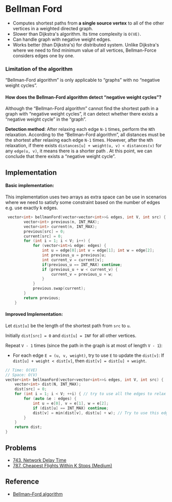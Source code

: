 # Bellman Ford

* Computes shortest paths from **a single source vertex** to all of the other vertices in a weighted directed graph.
* Slower than Dijkstra's algorithm. Its time complexity is `O(VE)`.
* Can handle graph with negative weight edges.
* Works better (than Dijkstra's) for distributed system. Unlike Dijkstra's where we need to find minimum value of all vertices, Bellman-Force considers edges one by one.

### **Limitation of the algorithm**

“Bellman-Ford algorithm” is only applicable to “graphs” with no “negative weight cycles”.

#### **How does the Bellman-Ford algorithm detect “negative weight cycles”?**

Although the “Bellman-Ford algorithm” cannot find the shortest path in a graph with “negative weight cycles”, it can detect whether there exists a “negative weight cycle” in the “graph”.

**Detection method**: After relaxing each edge `N-1` times, perform the `N`th relaxation. According to the “Bellman-Ford algorithm”, all distances must be the shortest after relaxing each edge `N-1` times. However, after the `N`th relaxation, if there exists `distances[u] + weight(u, v) < distances(v)` for any `edge(u, v)`, it means there is a shorter path . At this point, we can conclude that there exists a “negative weight cycle”.

## Implementation

#### Basic implementation:

This implementation uses two arrays as extra space can be use in scenarios where we need to satisfy some constraint based on the number of edges e.g. use exactly k edges.

```cpp
 vector<int> bellmanFord(vector<vector<int>>& edges, int V, int src) {               vector<int> previous(n, INT_MAX);
        vector<int> previous(n, INT_MAX);
        vector<int> current(n, INT_MAX);
        previous[src] = 0;
        current[src] = 0;
        for (int i = 1; i < V; i++) {
            for (vector<int>& edge: edges) {
                int u = edge[0];int v = edge[1]; int w = edge[2];
                int previous_u = previous[u;
                int current_v = current[v];
                if(previous_u == INT_MAX) continue;
                if (previous_u + w < current_v) {
                    current_v = previous_u + w;
                }
            }
            previous.swap(current);
        }
        return previous;
    }
```



#### Improved Implementation:

Let `dist[u]` be the length of the shortest path from `src` to `u`.

Initially `dist[src] = 0` and `dist[u] = INF` for all other vertices.

Repeat `V - 1` times (since the path in the graph is at most of length `V - 1`):

* For each edge `E = (u, v, weight)`, try to use `E` to update the `dist[v]`: If `dist[u] + weight < dist[v]`, then `dist[v] = dist[u] + weight`.

```cpp
// Time: O(VE)
// Space: O(V)
vector<int> bellmanFord(vector<vector<int>>& edges, int V, int src) {
    vector<int> dist(N, INT_MAX);
    dist[src] = 0;
    for (int i = 1; i < V; ++i) { // try to use all the edges to relax for V-1 times.
        for (auto &e : edges) {
            int u = e[0], v = e[1], w = e[2];
            if (dist[u] == INT_MAX) continue;
            dist[v] = min(dist[v], dist[u] + w); // Try to use this edge to relax the cost of `v`.
        }
    }
    return dist;
}
```

## Problems

* [743. Network Delay Time](https://leetcode.com/problems/network-delay-time/)
* [787. Cheapest Flights Within K Stops (Medium)](https://leetcode.com/problems/cheapest-flights-within-k-stops)

## Reference

* [Bellman–Ford algorithm](https://en.wikipedia.org/wiki/Bellman%E2%80%93Ford\_algorithm)
